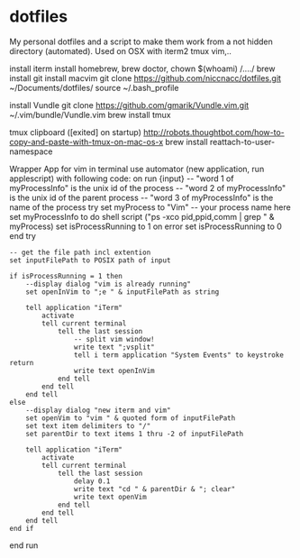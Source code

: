 dotfiles
========

My personal dotfiles and a script to make them work from a not hidden directory (automated).
Used on OSX with iterm2 tmux vim,..

install iterm
install homebrew, brew doctor, chown $(whoami) /..../
brew install git
install macvim
git clone https://github.com/niccnacc/dotfiles.git ~/Documents/dotfiles/
source ~/.bash_profile

install Vundle git clone https://github.com/gmarik/Vundle.vim.git ~/.vim/bundle/Vundle.vim
brew install tmux

tmux clipboard ([exited] on startup)
http://robots.thoughtbot.com/how-to-copy-and-paste-with-tmux-on-mac-os-x
brew install reattach-to-user-namespace



Wrapper App for vim in terminal
use automator (new application, run applescript) with following code:
on run {input}
	-- "word 1 of myProcessInfo" is the unix id of the process
	-- "word 2 of myProcessInfo" is the unix id of the parent process
	-- "word 3 of myProcessInfo" is the name of the process
	try
		set myProcess to "Vim" -- your process name here
		set myProcessInfo to do shell script ("ps -xco pid,ppid,comm | grep " & myProcess)
		set isProcessRunning to 1
	on error
		set isProcessRunning to 0
	end try

	-- get the file path incl extention
	set inputFilePath to POSIX path of input

	if isProcessRunning = 1 then
		--display dialog "vim is already running"
		set openInVim to ";e " & inputFilePath as string

		tell application "iTerm"
			activate
			tell current terminal
				tell the last session
					-- split vim window!
					write text ";vsplit"
					tell i term application "System Events" to keystroke return
					write text openInVim
				end tell
			end tell
		end tell
	else
		--display dialog "new iterm and vim"
		set openVim to "vim " & quoted form of inputFilePath
		set text item delimiters to "/"
		set parentDir to text items 1 thru -2 of inputFilePath

		tell application "iTerm"
			activate
			tell current terminal
				tell the last session
					delay 0.1
					write text "cd " & parentDir & "; clear"
					write text openVim
				end tell
			end tell
		end tell
	end if
end run

